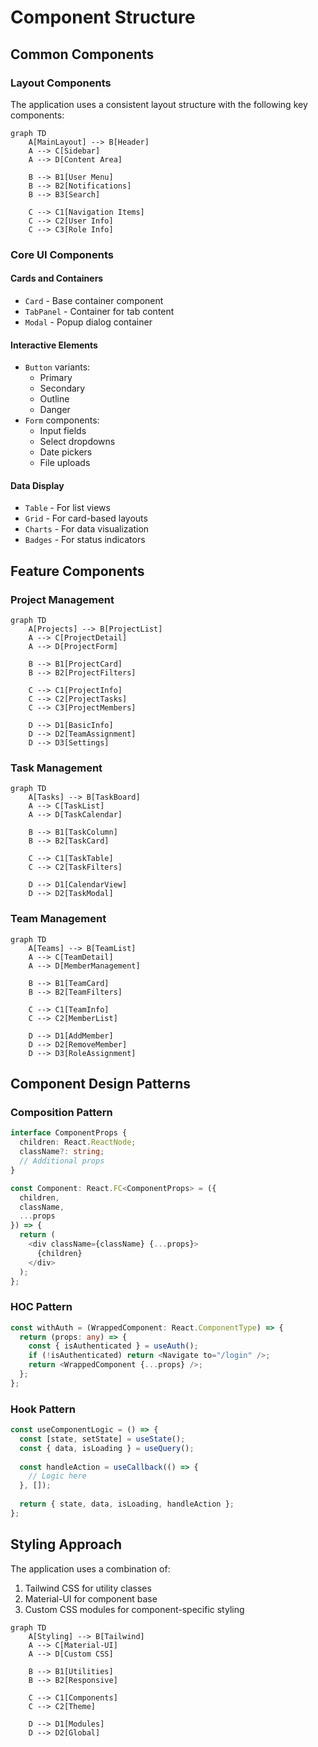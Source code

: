 # Component Structure

## Common Components

### Layout Components
The application uses a consistent layout structure with the following key components:

```mermaid
graph TD
    A[MainLayout] --> B[Header]
    A --> C[Sidebar]
    A --> D[Content Area]
    
    B --> B1[User Menu]
    B --> B2[Notifications]
    B --> B3[Search]
    
    C --> C1[Navigation Items]
    C --> C2[User Info]
    C --> C3[Role Info]
```

### Core UI Components

#### Cards and Containers
- `Card` - Base container component
- `TabPanel` - Container for tab content
- `Modal` - Popup dialog container

#### Interactive Elements
- `Button` variants:
  - Primary
  - Secondary
  - Outline
  - Danger
- `Form` components:
  - Input fields
  - Select dropdowns
  - Date pickers
  - File uploads

#### Data Display
- `Table` - For list views
- `Grid` - For card-based layouts
- `Charts` - For data visualization
- `Badges` - For status indicators

## Feature Components

### Project Management
```mermaid
graph TD
    A[Projects] --> B[ProjectList]
    A --> C[ProjectDetail]
    A --> D[ProjectForm]
    
    B --> B1[ProjectCard]
    B --> B2[ProjectFilters]
    
    C --> C1[ProjectInfo]
    C --> C2[ProjectTasks]
    C --> C3[ProjectMembers]
    
    D --> D1[BasicInfo]
    D --> D2[TeamAssignment]
    D --> D3[Settings]
```

### Task Management
```mermaid
graph TD
    A[Tasks] --> B[TaskBoard]
    A --> C[TaskList]
    A --> D[TaskCalendar]
    
    B --> B1[TaskColumn]
    B --> B2[TaskCard]
    
    C --> C1[TaskTable]
    C --> C2[TaskFilters]
    
    D --> D1[CalendarView]
    D --> D2[TaskModal]
```

### Team Management
```mermaid
graph TD
    A[Teams] --> B[TeamList]
    A --> C[TeamDetail]
    A --> D[MemberManagement]
    
    B --> B1[TeamCard]
    B --> B2[TeamFilters]
    
    C --> C1[TeamInfo]
    C --> C2[MemberList]
    
    D --> D1[AddMember]
    D --> D2[RemoveMember]
    D --> D3[RoleAssignment]
```

## Component Design Patterns

### Composition Pattern
```typescript
interface ComponentProps {
  children: React.ReactNode;
  className?: string;
  // Additional props
}

const Component: React.FC<ComponentProps> = ({
  children,
  className,
  ...props
}) => {
  return (
    <div className={className} {...props}>
      {children}
    </div>
  );
};
```

### HOC Pattern
```typescript
const withAuth = (WrappedComponent: React.ComponentType) => {
  return (props: any) => {
    const { isAuthenticated } = useAuth();
    if (!isAuthenticated) return <Navigate to="/login" />;
    return <WrappedComponent {...props} />;
  };
};
```

### Hook Pattern
```typescript
const useComponentLogic = () => {
  const [state, setState] = useState();
  const { data, isLoading } = useQuery();
  
  const handleAction = useCallback(() => {
    // Logic here
  }, []);
  
  return { state, data, isLoading, handleAction };
};
```

## Styling Approach

The application uses a combination of:
1. Tailwind CSS for utility classes
2. Material-UI for component base
3. Custom CSS modules for component-specific styling

```mermaid
graph TD
    A[Styling] --> B[Tailwind]
    A --> C[Material-UI]
    A --> D[Custom CSS]
    
    B --> B1[Utilities]
    B --> B2[Responsive]
    
    C --> C1[Components]
    C --> C2[Theme]
    
    D --> D1[Modules]
    D --> D2[Global]
```